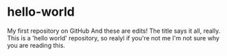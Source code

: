 # hello-world
My first repository on GitHub
And these are edits! The title says it all, really. This is a 'hello world' repository, so realyl if you're not me I'm not sure why you are reading this. 
